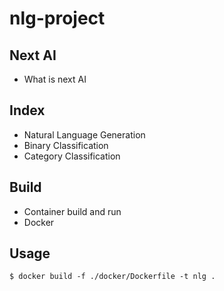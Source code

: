 # nlg-project

## Next AI

+ What is next AI

## Index

+ Natural Language Generation
+ Binary Classification
+ Category Classification

## Build

+ Container build and run
+ Docker

## Usage

```
$ docker build -f ./docker/Dockerfile -t nlg .
```
